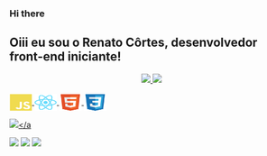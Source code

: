 ### Hi there

## Oiii eu sou o Renato Côrtes, desenvolvedor front-end iniciante!
<div align="center">
  <a href="https://github.com/renatocortess">
  <img height="180em" src="https://github-readme-stats.vercel.app/api?username=renatocortess&show_icons=true&theme=dracula&include_all_commits=true&count_private=true"/>
  <img height="180em" src="https://github-readme-stats.vercel.app/api/top-langs/?username=renatocortess&layout=compact&langs_count=7&theme=dracula"/>
</div>
<div style="display: inline_block"><br>
  <img align="center" alt="Rafa-Js" height="30" width="40" src="https://raw.githubusercontent.com/devicons/devicon/master/icons/javascript/javascript-plain.svg">
 
  <img align="center" alt="Renato-React" height="30" width="40" src="https://raw.githubusercontent.com/devicons/devicon/master/icons/react/react-original.svg">
  <img align="center" alt="Renato-HTML" height="30" width="40" src="https://raw.githubusercontent.com/devicons/devicon/master/icons/html5/html5-original.svg">
  <img align="center" alt="Renato-CSS" height="30" width="40" src="https://raw.githubusercontent.com/devicons/devicon/master/icons/css3/css3-original.svg">
 
  
 
</div>
<div> 
  
  <a href="[https://instagram.com/renatocortess](https://www.instagram.com/renatocortess/)" target="_blank"><img src="https://img.shields.io/badge/-Instagram-%23E4405F?style=for-the-badge&logo=instagram&logoColor=white" target="_blank"></a
 
 <a href="[https://discord.gg/sixxNinex#8998](https://discord.gg/8WbHaSEf)](https://discord.gg/8WbHaSEf)" target="_blank"><img src="https://img.shields.io/badge/Discord-7289DA?style=for-the-badge&logo=discord&logoColor=white" target="_blank"></a> 
  <a href = "mailto:renatocortesf@gmail.com"><img src="https://img.shields.io/badge/-Gmail-%23333?style=for-the-badge&logo=gmail&logoColor=white" target="_blank"></a>
  <a href="[(https://www.linkedin.com/in/renatocortess)](https://www.linkedin.com/in/renatocortess)" target="_blank"><img src="https://img.shields.io/badge/-LinkedIn-%230077B5?style=for-the-badge&logo=linkedin&logoColor=white" target="_blank"></a> 
 
  
 
</div>
